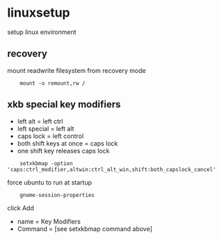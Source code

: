# linuxsetup
setup linux environment

## recovery
mount readwrite filesystem from recovery mode

```
    mount -o remount,rw /
```

## xkb special key modifiers
- left alt = left ctrl
- left special = left alt
- caps lock = left control
- both shift keys at once = caps lock
- one shift key releases caps lock

```
    setxkbmap -option 'caps:ctrl_modifier,altwin:ctrl_alt_win,shift:both_capslock_cancel'
```

force ubuntu to run at startup

```
    gnome-session-properties
```

click Add

- name = Key Modifiers
- Command = [see setxkbmap command above]

